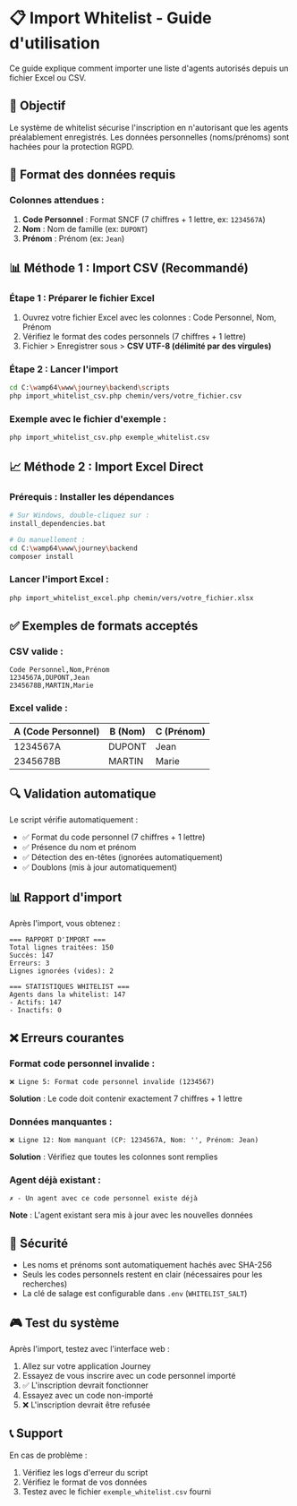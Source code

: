 # 📋 Import Whitelist - Guide d'utilisation

Ce guide explique comment importer une liste d'agents autorisés depuis un fichier Excel ou CSV.

## 🎯 Objectif

Le système de whitelist sécurise l'inscription en n'autorisant que les agents préalablement enregistrés. Les données personnelles (noms/prénoms) sont hachées pour la protection RGPD.

## 📁 Format des données requis

### Colonnes attendues :
1. **Code Personnel** : Format SNCF (7 chiffres + 1 lettre, ex: `1234567A`)
2. **Nom** : Nom de famille (ex: `DUPONT`)  
3. **Prénom** : Prénom (ex: `Jean`)

## 📊 Méthode 1 : Import CSV (Recommandé)

### Étape 1 : Préparer le fichier Excel
1. Ouvrez votre fichier Excel avec les colonnes : Code Personnel, Nom, Prénom
2. Vérifiez le format des codes personnels (7 chiffres + 1 lettre)
3. Fichier > Enregistrer sous > **CSV UTF-8 (délimité par des virgules)**

### Étape 2 : Lancer l'import
```bash
cd C:\wamp64\www\journey\backend\scripts
php import_whitelist_csv.php chemin/vers/votre_fichier.csv
```

### Exemple avec le fichier d'exemple :
```bash
php import_whitelist_csv.php exemple_whitelist.csv
```

## 📈 Méthode 2 : Import Excel Direct

### Prérequis : Installer les dépendances
```bash
# Sur Windows, double-cliquez sur :
install_dependencies.bat

# Ou manuellement :
cd C:\wamp64\www\journey\backend
composer install
```

### Lancer l'import Excel :
```bash
php import_whitelist_excel.php chemin/vers/votre_fichier.xlsx
```

## ✅ Exemples de formats acceptés

### CSV valide :
```csv
Code Personnel,Nom,Prénom
1234567A,DUPONT,Jean
2345678B,MARTIN,Marie
```

### Excel valide :
| A (Code Personnel) | B (Nom) | C (Prénom) |
|-------------------|---------|------------|
| 1234567A          | DUPONT  | Jean       |
| 2345678B          | MARTIN  | Marie      |

## 🔍 Validation automatique

Le script vérifie automatiquement :
- ✅ Format du code personnel (7 chiffres + 1 lettre)
- ✅ Présence du nom et prénom
- ✅ Détection des en-têtes (ignorées automatiquement)
- ✅ Doublons (mis à jour automatiquement)

## 📊 Rapport d'import

Après l'import, vous obtenez :
```
=== RAPPORT D'IMPORT ===
Total lignes traitées: 150
Succès: 147
Erreurs: 3
Lignes ignorées (vides): 2

=== STATISTIQUES WHITELIST ===
Agents dans la whitelist: 147
- Actifs: 147
- Inactifs: 0
```

## ❌ Erreurs courantes

### Format code personnel invalide :
```
❌ Ligne 5: Format code personnel invalide (1234567) 
```
**Solution** : Le code doit contenir exactement 7 chiffres + 1 lettre

### Données manquantes :
```
❌ Ligne 12: Nom manquant (CP: 1234567A, Nom: '', Prénom: Jean)
```
**Solution** : Vérifiez que toutes les colonnes sont remplies

### Agent déjà existant :
```
✗ - Un agent avec ce code personnel existe déjà
```
**Note** : L'agent existant sera mis à jour avec les nouvelles données

## 🔐 Sécurité

- Les noms et prénoms sont automatiquement hachés avec SHA-256
- Seuls les codes personnels restent en clair (nécessaires pour les recherches)
- La clé de salage est configurable dans `.env` (`WHITELIST_SALT`)

## 🎮 Test du système

Après l'import, testez avec l'interface web :
1. Allez sur votre application Journey
2. Essayez de vous inscrire avec un code personnel importé
3. ✅ L'inscription devrait fonctionner
4. Essayez avec un code non-importé  
5. ❌ L'inscription devrait être refusée

## 📞 Support

En cas de problème :
1. Vérifiez les logs d'erreur du script
2. Vérifiez le format de vos données
3. Testez avec le fichier `exemple_whitelist.csv` fourni